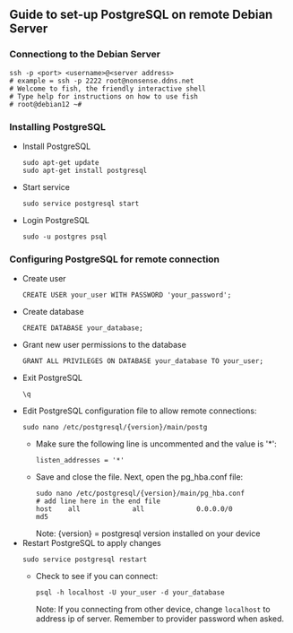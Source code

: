 ## Guide to set-up PostgreSQL on remote Debian Server
### Connectiong to the Debian Server

    ssh -p <port> <username>@<server address>
    # example = ssh -p 2222 root@nonsense.ddns.net
    # Welcome to fish, the friendly interactive shell
    # Type help for instructions on how to use fish
    # root@debian12 ~#
    
### Installing PostgreSQL
  * Install PostgreSQL   
    ```
    sudo apt-get update
    sudo apt-get install postgresql
    ```
  * Start service
    ```
    sudo service postgresql start
    ```
  * Login PostgreSQL
    ```
    sudo -u postgres psql
    ```
        
### Configuring PostgreSQL for remote connection
  * Create user
    ```
    CREATE USER your_user WITH PASSWORD 'your_password';
    ```
  * Create database
    ```
    CREATE DATABASE your_database;
    ```
  * Grant new user permissions to the database
    ```
    GRANT ALL PRIVILEGES ON DATABASE your_database TO your_user;
    ```
  * Exit PostgreSQL
    ```
    \q
    ```
  * Edit PostgreSQL configuration file to allow remote connections:
    ```
    sudo nano /etc/postgresql/{version}/main/postg
    ```
    - Make sure the following line is uncommented and the value is '*':
      ```
      listen_addresses = '*'
      ```
    - Save and close the file. Next, open the pg_hba.conf file:
      ```
      sudo nano /etc/postgresql/{version}/main/pg_hba.conf
      # add line here in the end file
      host    all             all             0.0.0.0/0               md5
      ```
      Note: {version} = postgresql version installed on your device
  * Restart PostgreSQL to apply changes
      ```
      sudo service postgresql restart
      ```
      - Check to see if you can connect:
        ```
        psql -h localhost -U your_user -d your_database
        ```
        Note: If you connecting from other device, change `localhost` to address ip of server.
        Remember to provider password when asked.
